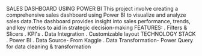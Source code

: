 SALES DASHBOARD USING POWER BI
This project involve creating a comprehensive sales dashboard using Power BI to visualize and analyze sales data.The dashboard provides insight into sales performance, trends, and key metrics to aid in strategic decision-making
FEATURES:
. Filters & Slicers
. KPI's
. Data Integration
. Customizable layout
TECHNOLOGY STACK
. Power BI
. Data Source- From Kaggle
. Data Transformation- Power Query for data cleaning & transformation
